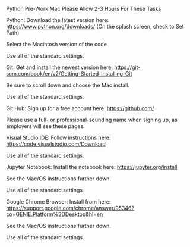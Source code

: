Python Pre-Work Mac
Please Allow 2-3 Hours For These Tasks

Python: Download the latest version here: https://www.python.org/downloads/
(On the splash screen, check to Set Path)

Select the Macintosh version of the code

Use all of the standard settings.

Git: Get and install the newest version here: https://git-scm.com/book/en/v2/Getting-Started-Installing-Git

Be sure to scroll down and choose the Mac install.

Use all of the standard settings.

Git Hub: Sign up for a free account here: https://github.com/

Please use a full- or professional-sounding name when signing up, as employers will see these pages.

Visual Studio IDE:  Follow instructions here: https://code.visualstudio.com/Download

Use all of the standard settings.

Jupyter Notebook: Install the notebook here: https://jupyter.org/install

See the Mac/OS instructions further down.

Use all of the standard settings.

Google Chrome Browser: Install from here: https://support.google.com/chrome/answer/95346?co=GENIE.Platform%3DDesktop&hl=en

See the Mac/OS instructions further down. 

Use all of the standard settings.
